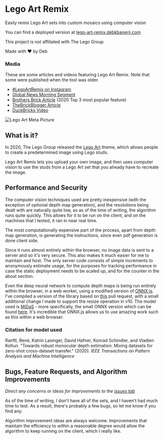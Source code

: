 # Lego Art Remix
Easily remix Lego Art sets into custom mosaics using computer vision

You can find a deployed version at [lego-art-remix.debkbanerji.com](https://lego-art-remix.debkbanerji.com/)

This project is not affiliated with The Lego Group

Made with ♥ by Deb

### Media

These are some articles and videos featuring Lego Art Remix. Note that some were published when the tool was older.

 - [#LegoArtRemix on Instagram](https://www.instagram.com/explore/tags/legoartremix/)
 - [Global News Morning Segment](https://globalnews.ca/video/7439079/you-can-store-your-medical-records-on-this-app)
 - [Brothers Brick Article](https://www.brothers-brick.com/2020/08/27/create-your-own-mosaic-masterpiece-with-lego-art-remix-review-interview/) (2020 Top 3 most popular feature)
 - [TheBrickBlogger Article](http://thebrickblogger.com/2020/12/building-custom-lego-mosaics-with-lego-art-sets/)
 - [DuckBricks Video](https://www.youtube.com/watch?v=RY4OJnD99VQ)


![Lego Art Meta Picture](https://raw.githubusercontent.com/debkbanerji/lego-art-remix/master/app/favicon.png)

## What is it?
In 2020, The Lego Group released the [Lego Art](https://www.lego.com/en-us/campaigns/art) theme, which allows people to create a predetermined image using Lego studs.

Lego Art Remix lets you upload your own image, and then uses computer vision to use the studs from a Lego Art set that you already have to recreate the image.

## Performance and Security
The computer vision techniques used are pretty inexpensive (with the exception of optional depth map generation), and the resolutions being dealt with are naturally quite low, so as of the time of writing, the algorithm runs quite quickly. This allows for it to be run on the client, and on the machines that I tested, it ran in near real time.

The most computationally expensive part of the process, apart from depth map generation, is generating the instructions, since even pdf generation is done client side.

Since it runs almost entirely within the browser, no image data is sent to a server and so it's very secure. This also makes it much easier for me to maintain and host. The only server code consists of simple increments to anonymously estimate usage, for the purposes for tracking performance in case the static deployment needs to be scaled up, and for the counter in the about section.

Even the deep neural network to compute depth maps is being run entirely within the browser, in a web worker, using a modified version of [ONNX.js](https://github.com/microsoft/onnxjs). I've compiled a version of the library based on [this](https://github.com/microsoft/onnxjs/pull/228) pull request, with a small additional change I made to support the resize operation in v10. The model used is [MiDaS](https://github.com/intel-isl/MiDaS) - more specifically, the small ONNX version which can be found [here](https://github.com/intel-isl/MiDaS/releases/tag/v2_1). It's incredible that ONNX.js allows us to use amazing work such as this within a web browser.

### Citation for model used

Ranftl, René, Katrin Lasinger, David Hafner, Konrad Schindler, and Vladlen Koltun. "Towards robust monocular depth estimation: Mixing datasets for zero-shot cross-dataset transfer." (2020). *IEEE Transactions on Pattern Analysis and Machine Intelligence*

## Bugs, Feature Requests, and Algorithm Improvements
*Direct any concerns or ideas for improvements to the [issues tab](https://github.com/debkbanerji/lego-art-remix/issues)*

As of the time of writing, I don't have all of the sets, and I haven't had much time to test. As a result, there's probably a few bugs, so let me know if you find any.

Algorithm improvement ideas are always welcome. Improvements that maintain the efficiency to within a reasonable degree would allow the algorithm to keep running on the client, which I really like.

